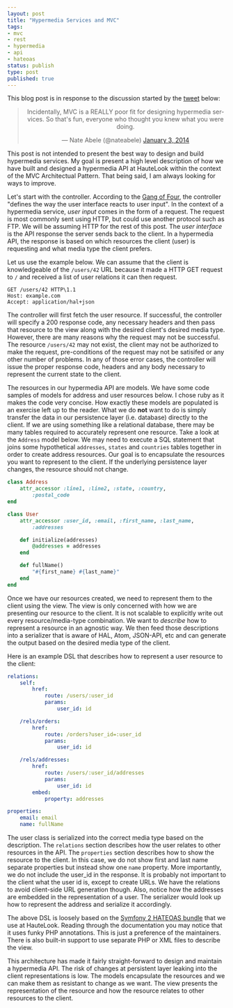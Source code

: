 ```yaml
---
layout: post
title: "Hypermedia Services and MVC"
tags:
- mvc
- rest
- hypermedia
- api
- hateoas
status: publish
type: post
published: true
---
```


This blog post is in response to the discussion started by the [tweet](https://twitter.com/nateabele/statuses/418965626410270720) below:

<blockquote class="twitter-tweet" lang="en" align="center"><p>Incidentally, MVC is a REALLY poor fit for designing hypermedia services. So that's fun, everyone who thought you knew what you were doing.</p>&mdash; Nate Abele (@nateabele) <a href="https://twitter.com/nateabele/statuses/418965626410270720">January 3, 2014</a></blockquote>
<script async="async" src="//platform.twitter.com/widgets.js" charset="utf-8"></script>

This post is not intended to present the best way to design and build hypermedia services. My goal is present a high level description of how we have built and designed a hypermedia API at HauteLook within the context of the MVC Architectual Pattern. That being said, I am always looking for ways to improve.

Let's start with the controller. According to the [Gang of Four](http://www.amazon.com/Design-Patterns-Elements-Reusable-Object-Oriented/dp/0201633612), the controller "defines the way the user interface reacts to user input". In the context of a hypermedia service, _user input_ comes in the form of a request. The request is most commonly sent using HTTP, but could use another protocol such as FTP. We will be assuming HTTP for the rest of this post. The _user interface_ is the API response the server sends back to the client. In a hypermedia API, the response is based on which resources the client (user) is requesting and what media type the client prefers.

Let us use the example below. We can assume that the client is knowledgeable of the `/users/42` URL because it made a HTTP GET request to `/` and received a list of user relations it can then request.

```
GET /users/42 HTTP\1.1
Host: example.com
Accept: application/hal+json
```

The controller will first fetch the user resource. If successful, the controller will specify a 200 response code, any necessary headers and then pass that resource to the view along with the desired client's desired media type. However, there are many reasons why the request may not be successful. The resource `/users/42` may not exist, the client may not be authorized to make the request, pre-conditions of the request may not be satisifed or any other number of problems. In any of those error cases, the controller will issue the proper response code, headers and any body necessary to represent the current state to the client.

The resources in our hypermedia API are models. We have some code samples of models for address and user resources below. I chose ruby as it makes the code very concise. How exactly these models are populated is an exercise left up to the reader. What we do __not__ want to do is simply transfer the data in our persistence layer (i.e. database) directly to the client. If we are using something like a relational database, there may be many tables required to accurately represent one resource. Take a look at the `Address` model below. We may need to execute a SQL statement that joins some hypothetical `addresses`, `states` and `countries` tables together in order to create address resources. Our goal is to encapsulate the resources you want to represent to the client. If the underlying persistence layer changes, the resource should not change.

```ruby
class Address
    attr_accessor :line1, :line2, :state, :country,
        :postal_code
end

class User
    attr_accessor :user_id, :email, :first_name, :last_name,
        :addresses

    def initialize(addresses)
        @addresses = addresses
    end

    def fullName()
        "#{first_name} #{last_name}"
    end
end
```

Once we have our resources created, we need to represent them to the client using the view. The view is only concerned with how we are presenting our resource to the client. It is not scalable to explicitly write out every resource/media-type combination. We want to _describe_ how to represent a resource in an agnostic way. We then feed those descriptions into a serializer that is aware of HAL, Atom, JSON-API, etc and can generate the output based on the desired media type of the client.

Here is an example DSL that describes how to represent a user resource to the client:

```yaml
relations:
    self:
        href:
            route: /users/:user_id
            params:
                user_id: id

    /rels/orders:
        href:
            route: /orders?user_id=:user_id
            params:
                user_id: id

    /rels/addresses:
        href:
            route: /users/:user_id/addresses
            params:
                user_id: id
        embed:
            property: addresses

properties:
    email: email
    name: fullName
```

The user class is serialized into the correct media type based on the description. The `relations` section describes how the user relates to other resources in the API. The `properties` section describes how to show the resource to the client. In this case, we do not show first and last name separate properties but instead show one `name` property. More importantly, we do not include the user_id in the response. It is probably not important to the client what the user id is, except to create URLs. We have the relations to avoid client-side URL generation though. Also, notice how the addresses are embedded in the representation of a user. The serializer would look up how to represent the address and serialize it accordingly.

The above DSL is loosely based on the [Symfony 2 HATEOAS bundle](http://hateoas-php.org/) that we use at HauteLook. Reading through the documentation you may notice that it uses funky PHP annotations. This is just a preference of the maintainers. There is also built-in support to use separate PHP or XML files to describe the view.

This architecture has made it fairly straight-forward to design and maintain a hypermedia API. The risk of changes at persistent layer leaking into the client representations is low. The models encapsulate the resources and we can make them as resistant to change as we want. The view presents the representation of the resource and how the resource relates to other resources to the client.
